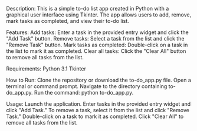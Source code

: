 Description:
This is a simple to-do list app created in Python with a graphical user interface using Tkinter. The app allows users to add, remove, mark tasks as completed, and view their to-do list.

Features:
Add tasks: Enter a task in the provided entry widget and click the "Add Task" button.
Remove tasks: Select a task from the list and click the "Remove Task" button.
Mark tasks as completed: Double-click on a task in the list to mark it as completed.
Clear all tasks: Click the "Clear All" button to remove all tasks from the list.

Requirements:
Python 3.1
Tkinter 

How to Run:
Clone the repository or download the to-do_app.py file.
Open a terminal or command prompt.
Navigate to the directory containing to-do_app.py.
Run the command: python to-do_app.py.

Usage:
Launch the application.
Enter tasks in the provided entry widget and click "Add Task."
To remove a task, select it from the list and click "Remove Task."
Double-click on a task to mark it as completed.
Click "Clear All" to remove all tasks from the list.
